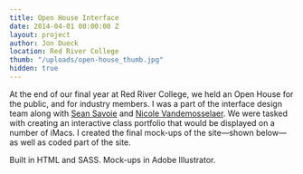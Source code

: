 ```yaml
---
title: Open House Interface
date: 2014-04-01 00:00:00 Z
layout: project
author: Jon Dueck
location: Red River College
thumb: "/uploads/open-house_thumb.jpg"
hidden: true
---
```


At the end of our final year at Red River College, we held an Open House for the public, and for industry members. I was a part of the interface design team along with [Sean Savoie](http://seansavoie.ca/) and [Nicole Vandemosselaer](http://nicolevande.com/). We were tasked with creating an interactive class portfolio that would be displayed on a number of iMacs. I created the final mock-ups of the site—shown below—as well as coded part of the site.

Built in HTML and SASS. Mock-ups in Adobe Illustrator.
